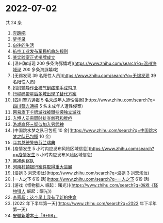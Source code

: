 # 2022-07-02

共 24 条

<!-- BEGIN -->
<!-- 最后更新时间 Sat Jul 02 2022 21:22:09 GMT+0800 (China Standard Time) -->

1. [奔跑吧](https://www.zhihu.com/search?q=奔跑吧)
1. [梦华录](https://www.zhihu.com/search?q=梦华录)
1. [向往的生活](https://www.zhihu.com/search?q=向往的生活)
1. [航空工业发布军民机命名规则](https://www.zhihu.com/search?q=航空工业发布军民机命名规则)
1. [某实验室正式揭牌成立](https://www.zhihu.com/search?q=某实验室正式揭牌成立)
1. [温州海域现 200 多条海豚嬉戏](https://www.zhihu.com/search?q=温州海域现 200 多条海豚嬉戏)
1. [无锡发现 39 名阳性人员](https://www.zhihu.com/search?q=无锡发现 39 名阳性人员)
1. [妈妈辅导作业被气到痉挛手成鸡爪](https://www.zhihu.com/search?q=妈妈辅导作业被气到痉挛手成鸡爪)
1. [行程码带星后多城出现了替代方案](https://www.zhihu.com/search?q=行程码带星后多城出现了替代方案)
1. [四川警方通报 5 名未成年人遭性侵案](https://www.zhihu.com/search?q=四川警方通报 5 名未成年人遭性侵案)
1. [网易旗下卡牌游戏被曝抄袭独立游戏](https://www.zhihu.com/search?q=网易旗下卡牌游戏被曝抄袭独立游戏)
1. [入境人员需同时排查新冠和猴痘](https://www.zhihu.com/search?q=入境人员需同时排查新冠和猴痘)
1. [游戏崩坏三疑似加入男武神](https://www.zhihu.com/search?q=游戏崩坏三疑似加入男武神)
1. [中国跳水梦之队已包揽 10 金](https://www.zhihu.com/search?q=中国跳水梦之队已包揽 10 金)
1. [耳其总统警告芬兰瑞典](https://www.zhihu.com/search?q=耳其总统警告芬兰瑞典)
1. [疫情发生 5 小时内应发布风险区域信息](https://www.zhihu.com/search?q=疫情发生 5 小时内应发布风险区域信息)
1. [黑袍纠察队](https://www.zhihu.com/search?q=黑袍纠察队)
1. [河南村镇银行案件取得重大进展](https://www.zhihu.com/search?q=河南村镇银行案件取得重大进展)
1. [浪姐 3 刘恋淘汰](https://www.zhihu.com/search?q=浪姐 3 刘恋淘汰)
1. [一人之下 619 话](https://www.zhihu.com/search?q=一人之下 619 话)
1. [游戏《怪物猎人 崛起：曙光》](https://www.zhihu.com/search?q=游戏《怪物猎人 崛起：曙光》)
1. [李家超：这个早上我有了新的使命](https://www.zhihu.com/search?q=李家超：这个早上我有了新的使命)
1. [2022 年下半年第一天](https://www.zhihu.com/search?q=2022 年下半年第一天)
1. [安徽新增本土「9+98」](https://www.zhihu.com/search?q=安徽新增本土「9+98」)

<!-- END -->
